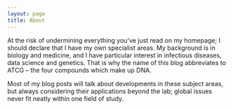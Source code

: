 ```yaml
---
layout: page
title: About
---
```


At the risk of undermining everything you’ve just read on my homepage; I should declare that I have my own specialist areas. My background is in biology and medicine, and I have particular interest in infectious diseases, data science and genetics. That is why the name of this blog abbreviates to ATCG – the four compounds which make up DNA.  

Most of my blog posts will talk about developments in these subject areas, but always considering their applications beyond the lab; global issues never fit neatly within one field of study.  
